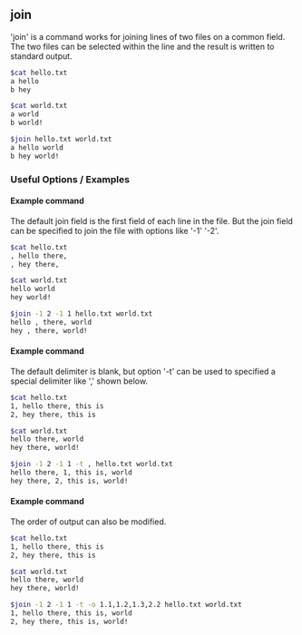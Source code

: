 ---
---

join
--
'join' is a command works for joining lines of two files on a common field. The two files can be selected within the line and the result is written to standard output.
<!-- one line explanation would go here -->

<!-- minimal example -->
~~~ bash
$cat hello.txt
a hello
b hey

$cat world.txt
a world
b world!

$join hello.txt world.txt
a hello world 
b hey world!
~~~

<!--more-->

### Useful Options / Examples
#### Example command
The default join field is the first field of each line in the file. But the join field can be specified to join the file with options like '-1' '-2'.
~~~ bash
$cat hello.txt
, hello there,
, hey there,

$cat world.txt
hello world
hey world!

$join -1 2 -1 1 hello.txt world.txt
hello , there, world
hey , there, world!
~~~

#### Example command
The default delimiter is blank, but option '-t' can be used to specified a special delimiter like ',' shown below.
~~~ bash
$cat hello.txt
1, hello there, this is
2, hey there, this is

$cat world.txt
hello there, world
hey there, world!

$join -1 2 -1 1 -t , hello.txt world.txt
hello there, 1, this is, world
hey there, 2, this is, world!
~~~

#### Example command
The order of output can also be modified.
~~~ bash
$cat hello.txt
1, hello there, this is
2, hey there, this is

$cat world.txt
hello there, world
hey there, world!

$join -1 2 -1 1 -t -o 1.1,1.2,1.3,2.2 hello.txt world.txt
1, hello there, this is, world
2, hey there, this is, world!
~~~

